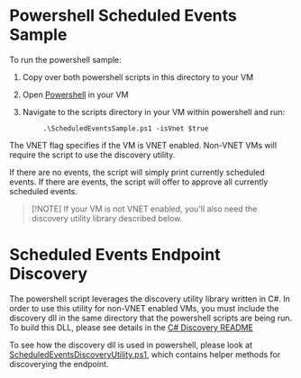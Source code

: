 # Powershell Scheduled Events Sample
To run the powershell sample: 
1. Copy over both powershell scripts in this directory to your VM 
2. Open [Powershell](https://docs.microsoft.com/en-us/powershell/scripting/powershell-scripting?view=powershell-5.1) in your VM
3. Navigate to the scripts directory in your VM within powershell and run:

            .\ScheduledEventsSample.ps1 -isVnet $true

The VNET flag specifies if the VM is VNET enabled. Non-VNET VMs will require the script to use the discovery utility.

If there are no events, the script will simply print currently scheduled events. If there are events, the script will offer to approve all currently scheduled events.

>[!NOTE] If your VM is not VNET enabled, you'll also need the discovery utility library described below. 

# Scheduled Events Endpoint Discovery

The powershell script leverages the discovery utility library written in C#. In order to use this utility for non-VNET enabled VMs, you must include the discovery dll in the same directory that the powershell scripts are being run. To build this DLL, please see details in the [C# Discovery README]()

To see how the discovery dll is used in powershell, please look at [ScheduledEventsDiscoveryUtility.ps1](), which contains helper methods for discoverying the endpoint.